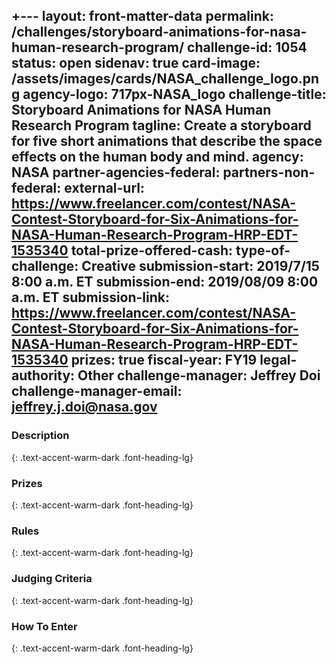 +---
layout: front-matter-data
permalink: /challenges/storyboard-animations-for-nasa-human-research-program/
challenge-id: 1054
status: open
sidenav: true
card-image: /assets/images/cards/NASA_challenge_logo.png
agency-logo: 717px-NASA_logo
challenge-title: Storyboard Animations for NASA Human Research Program
tagline: Create a storyboard for five short animations that describe the space effects on the human body and mind.
agency: NASA
partner-agencies-federal: 
partners-non-federal: 
external-url: https://www.freelancer.com/contest/NASA-Contest-Storyboard-for-Six-Animations-for-NASA-Human-Research-Program-HRP-EDT-1535340
total-prize-offered-cash:
type-of-challenge: Creative
submission-start: 2019/7/15 8:00 a.m. ET
submission-end: 2019/08/09 8:00 a.m. ET
submission-link: https://www.freelancer.com/contest/NASA-Contest-Storyboard-for-Six-Animations-for-NASA-Human-Research-Program-HRP-EDT-1535340
prizes: true
fiscal-year: FY19
legal-authority: Other
challenge-manager: Jeffrey Doi
challenge-manager-email: jeffrey.j.doi@nasa.gov
---



<!-- Description start -->
### Description
{: .text-accent-warm-dark .font-heading-lg}


<!-- Prizes start -->
### Prizes
{: .text-accent-warm-dark .font-heading-lg}


<!-- Rules start -->
### Rules 
{: .text-accent-warm-dark .font-heading-lg}


<!-- Judging start -->
### Judging Criteria
{: .text-accent-warm-dark .font-heading-lg}


<!--  How To Enter start -->
### How To Enter
{: .text-accent-warm-dark .font-heading-lg}
